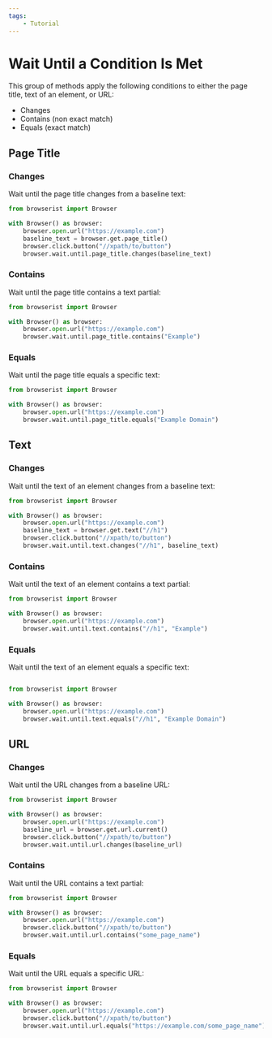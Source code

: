 ```yaml
---
tags:
    - Tutorial
---
```


# Wait Until a Condition Is Met
This group of methods apply the following conditions to either the page title, text of an element, or URL:

* Changes
* Contains (non exact match)
* Equals (exact match)

## Page Title
### Changes
Wait until the page title changes from a baseline text:

```python title="" linenums="1"
from browserist import Browser

with Browser() as browser:
    browser.open.url("https://example.com")
    baseline_text = browser.get.page_title()
    browser.click.button("//xpath/to/button")
    browser.wait.until.page_title.changes(baseline_text)
```

### Contains
Wait until the page title contains a text partial:

```python title="" linenums="1"
from browserist import Browser

with Browser() as browser:
    browser.open.url("https://example.com")
    browser.wait.until.page_title.contains("Example")
```

### Equals
Wait until the page title equals a specific text:

```python title="" linenums="1"
from browserist import Browser

with Browser() as browser:
    browser.open.url("https://example.com")
    browser.wait.until.page_title.equals("Example Domain")
```

## Text
### Changes
Wait until the text of an element changes from a baseline text:

```python title="" linenums="1"
from browserist import Browser

with Browser() as browser:
    browser.open.url("https://example.com")
    baseline_text = browser.get.text("//h1")
    browser.click.button("//xpath/to/button")
    browser.wait.until.text.changes("//h1", baseline_text)
```

### Contains
Wait until the text of an element contains a text partial:

```python title="" linenums="1"
from browserist import Browser

with Browser() as browser:
    browser.open.url("https://example.com")
    browser.wait.until.text.contains("//h1", "Example")
```

### Equals
Wait until the text of an element equals a specific text:

```python title="" linenums="1"

from browserist import Browser

with Browser() as browser:
    browser.open.url("https://example.com")
    browser.wait.until.text.equals("//h1", "Example Domain")
```

## URL
### Changes
Wait until the URL changes from a baseline URL:

```python title="" linenums="1"
from browserist import Browser

with Browser() as browser:
    browser.open.url("https://example.com")
    baseline_url = browser.get.url.current()
    browser.click.button("//xpath/to/button")
    browser.wait.until.url.changes(baseline_url)
```

### Contains
Wait until the URL contains a text partial:

```python title="" linenums="1"
from browserist import Browser

with Browser() as browser:
    browser.open.url("https://example.com")
    browser.click.button("//xpath/to/button")
    browser.wait.until.url.contains("some_page_name")
```

### Equals
Wait until the URL equals a specific URL:

```python title="" linenums="1"
from browserist import Browser

with Browser() as browser:
    browser.open.url("https://example.com")
    browser.click.button("//xpath/to/button")
    browser.wait.until.url.equals("https://example.com/some_page_name")
```
